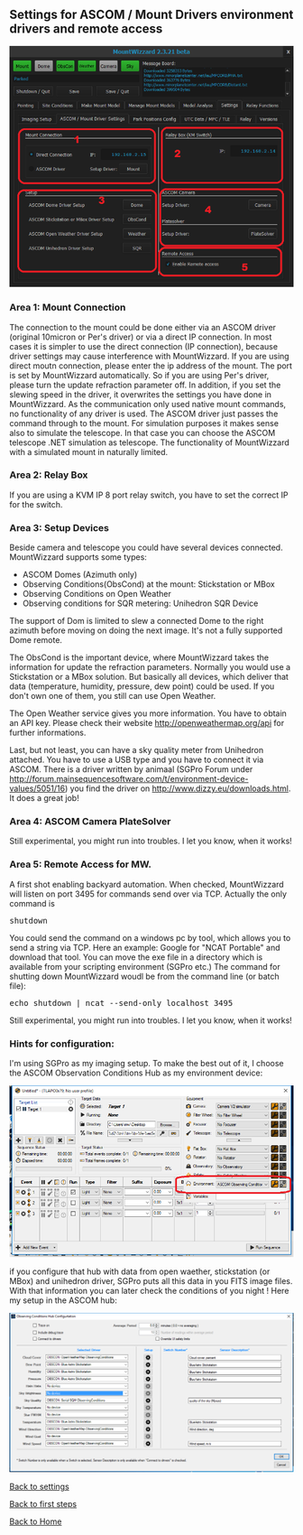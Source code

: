 ## Settings for ASCOM / Mount Drivers environment drivers and remote access

<img src="../pics/tab_settings_ascommountdriver.png"/>

### Area 1: Mount Connection
The connection to the mount could be done either via an ASCOM driver (original 10micron or Per's driver) or via a direct IP connection.
In most cases it is simpler to use the direct connection (IP connection), because driver settings may cause interference with MountWizzard.
If you are using direct moutn connection, please enter the ip address of the mount. The port is set by MountWizzard automatically.
So if you are using Per's driver, please turn the update refraction parameter off. In addition, if you set the slewing speed in the driver,
it overwrites the settings you have done in MountWizzard. As the communication only used native mount commands, no functionality of any
driver is used. The ASCOM driver just passes the command through to the mount.
For simulation purposes it makes sense also to simulate the telescope. In that case you can choose the ASCOM telescope .NET simulation as
telescope. The functionality of MountWizzard with a simulated mount in naturally limited.

### Area 2: Relay Box
If you are using a KVM IP 8 port relay switch, you have to set the correct IP for the switch.

### Area 3: Setup Devices
Beside camera and telescope you could have several devices connected. MountWizzard supports some types:
- ASCOM Domes (Azimuth only)
- Observing Conditions(ObsCond) at the mount: Stickstation or MBox
- Observing Conditions on Open Weather
- Observing conditions for SQR metering: Unihedron SQR Device

The support of Dom is limited to slew a connected Dome to the right azimuth before moving on doing the next image. It's not a fully
supported Dome remote.

The ObsCond is the important device, where MountWizzard takes the information for update the refraction parameters. Normally you would use
a Stickstation or a MBox solution. But basically all devices, which deliver that data (temperature, humidity, pressure, dew point) could
be used. If you don't own one of them, you still can use Open Weather.

The Open Weather service gives you more information. You have to obtain an API key. Please check their website http://openweathermap.org/api
for further informations.

Last, but not least, you can have a sky quality meter from Unihedron attached. You have to use a USB type and you have to connect it via
ASCOM. There is a driver written by animaal (SGPro Forum under http://forum.mainsequencesoftware.com/t/environment-device-values/5051/16)
you find the driver on http://www.dizzy.eu/downloads.html. It does a great job!

### Area 4: ASCOM Camera PlateSolver

Still experimental, you might run into troubles. I let you know, when it works!

### Area 5: Remote Access for MW.

A first shot enabling backyard automation. When checked, MountWizzard will listen on port 3495 for commands send over via TCP. Actually
the only command is
<pre>shutdown</pre>
You could send the command on a windows pc by tool, which allows you to send a string via TCP. Here an example: Google for "NCAT Portable"
and download that tool. You can move the exe file in a directory which is available from your scripting environment (SGPro etc.) The command
for shutting down MountWizzard woudl be from the command line (or batch file):

<pre>echo shutdown | ncat --send-only localhost 3495</pre>

Still experimental, you might run into troubles. I let you know, when it works!

### Hints for configuration:
I'm using SGPro as my imaging setup. To make the best out of it, I choose the ASCOM Observation Conditions Hub as my environment device:

<img src="../pics/observationconditions_sgpro.png"/>

if you configure that hub with data from open waether, stickstation (or MBox) and unihedron driver, SGPro puts all this data in you FITS
image files. With that information you can later check the conditions of you night ! Here my setup in the ASCOM hub:

<img src="../pics/observationconditionshub.png"/>

[Back to settings](settings.md)

[Back to first steps](firststeps.md)

[Back to Home](home.md)
